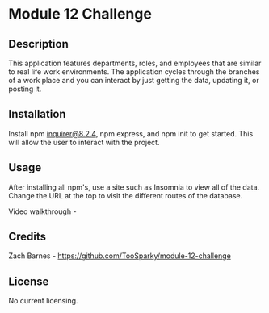 # Module 12 Challenge

## Description

This application features departments, roles, and employees that are similar to real life work environments. The application cycles through the branches of a work place and you can interact by just getting the data, updating it, or posting it.

## Installation

Install npm inquirer@8.2.4, npm express, and npm init to get started. This will allow the user to interact with the project.

## Usage

After installing all npm's, use a site such as Insomnia to view all of the data. Change the URL at the top to visit the different routes of the database.

Video walkthrough - 

## Credits

Zach Barnes - https://github.com/TooSparky/module-12-challenge

## License

No current licensing.

